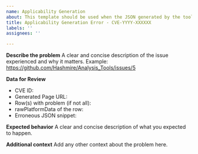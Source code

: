 ```yaml
---
name: Applicability Generation
about: This template should be used when the JSON generated by the tool is incorrect
title: Applicability Generation Error - CVE-YYYY-XXXXXX
labels: ''
assignees: ''

---
```


**Describe the problem**
A clear and concise description of the issue experienced and why it matters.
Example: https://github.com/Hashmire/Analysis_Tools/issues/5

**Data for Review**
- CVE ID:   
- Generated Page URL:  
- Row(s) with problem (if not all):  
- rawPlatformData of the row:  
- Erroneous JSON snippet:  

**Expected behavior**
A clear and concise description of what you expected to happen.

**Additional context**
Add any other context about the problem here.
